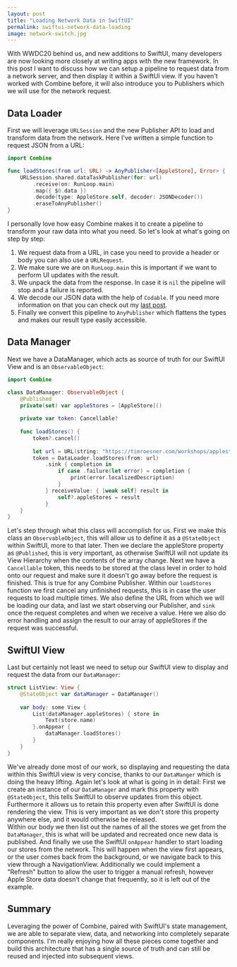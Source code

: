 ```yaml
---
layout: post
title: "Loading Network Data in SwiftUI"
permalink: swiftui-network-data-loading
image: network-switch.jpg
---
```


With WWDC20 behind us, and new additions to SwiftUI, many developers are now looking more closely at writing apps with the new framework. In this post I want to discuss how we can setup a pipeline to request data from a network server, and then display it within a SwiftUI view. If you haven't worked with Combine before, it will also introduce you to Publishers which we will use for the network request.

## Data Loader
First we will leverage `URLSession` and the new Publisher API to load and transform data from the network. Here I've written a simple function to request JSON from a URL:

```swift
import Combine

func loadStores(from url: URL) -> AnyPublisher<[AppleStore], Error> {
	URLSession.shared.dataTaskPublisher(for: url)
		.receive(on: RunLoop.main)
		.map({ $0.data })
		.decode(type: AppleStore.self, decoder: JSONDecoder())
		.eraseToAnyPublisher()
}
```

I personally love how easy Combine makes it to create a pipeline to transform your raw data into what you need. So let's look at what's going on step by step:
1. We request data from a URL, in case you need to provide a header or body you can also use a `URLRequest`.
2. We make sure we are on `RunLoop.main` this is important if we want to perform UI updates with the result.
3. We unpack the data from the response. In case it is `nil` the pipeline will stop and a failure is reported.
4. We decode our JSON data with the help of `Codable`. If you need more information on that you can check out my [last post](/swift-decode-json-codable).
5. Finally we convert this pipeline to `AnyPublisher` which flattens the types and makes our result type easily accessible.

## Data Manager
Next we have a DataManager, which acts as source of truth for our SwiftUI View and is an `ObservableObject`:

```swift
import Combine

class DataManager: ObservableObject {
	@Published
	private(set) var appleStores = [AppleStore]()
	
	private var token: Cancellable?
	
	func loadStores() {
		token?.cancel()
		
		let url = URL(string: "https://timroesner.com/workshops/applestores.json")!
		token = DataLoader.loadStores(from: url)
			.sink { completion in
				if case .failure(let error) = completion {
					print(error.localizedDescription)
				}
			} receiveValue: { [weak self] result in
				self?.appleStores = result
			}
	}
}
```

Let's step through what this class will accomplish for us. First we make this class an `ObservableObject`, this will allow us to define it as a `@StateObject` within SwiftUI, more to that later. Then we declare the appleStore property as `@Published`, this is very important, as otherwise SwiftUI will not update its View Hierarchy when the contents of the array change. Next we have a `Cancellable` token, this needs to be stored at the class level in order to hold onto our request and make sure it doesn't go away before the request is finished. This is true for any Combine Publisher. Within our `loadStores` function we first cancel any unfinished requests, this is in case the user requests to load multiple times. We also define the URL from which we will be loading our data, and last we start observing our Publisher, and `sink` once the request completes and when we receive a value. Here we also do error handling and assign the result to our array of appleStores if the request was successful.

## SwiftUI View
Last but certainly not least we need to setup our SwiftUI view to display and request the data from our `DataManager`:

```swift
struct ListView: View {
	@StateObject var dataManager = DataManager()
	
	var body: some View {
		List(dataManager.appleStores) { store in
			Text(store.name)
		}.onAppear {
			dataManager.loadStores()
		}
	}
}
```

We've already done most of our work, so displaying and requesting the data within this SwiftUI view is very concise, thanks to our `DataManger` which is doing the heavy lifting. Again let's look at what is going in in detail: First we create an instance of our `DataManager` and mark this property with `@StateObject`, this tells SwiftUI to observe updates from this object. Furthermore it allows us to retain this property even after SwiftUI is done rendering the view. This is very important as we don't store this property anywhere else, and it would otherwise be released.  
Within our body we then list out the names of all the stores we get from the `DataManager`, this is what will be updated and recreated once new data is published. And finally we use the SwiftUI `onAppear` handler to start loading our stores from the network. This will happen when the view first appears, or the user comes back from the background, or we navigate back to this view through a NavigationView. Additionally we could implement a "Refresh" button to allow the user to trigger a manual refresh, however Apple Store data doesn't change that frequently, so it is left out of the example.

## Summary
Leveraging the power of Combine, paired with SwiftUI's state management, we are able to separate view, data, and networking into completely separate components. I'm really enjoying how all these pieces come together and build this architecture that has a single source of truth and can still be reused and injected into subsequent views.